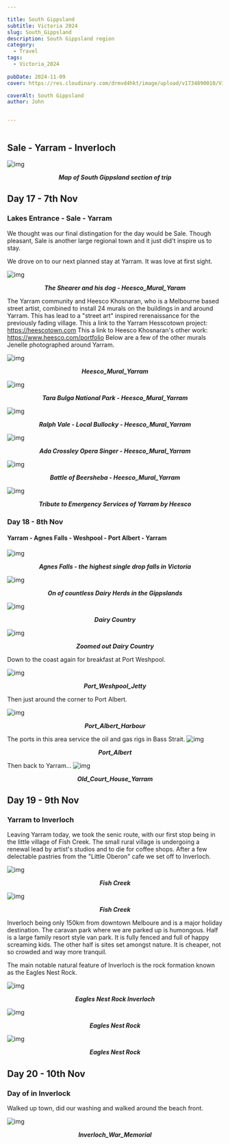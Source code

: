 ```yaml
---

title: South Gippsland
subtitle: Victoria 2024
slug: South_Gippsland
description: South Gippsland region
category:
  - Travel
tags:
  - Victoria_2024
  
pubDate: 2024-11-09
cover: https://res.cloudinary.com/drmvd4hkt/image/upload/v1734890010/Victoria%202024/South_Gippsland/Eagles_Nest_Rock_Inverloch_2_P1064786-Edit-Edit_zdjsuk.jpg

coverAlt: South Gippsland
author: John


---
```

<Image />

## Sale - Yarram - Inverloch

![img](https://res.cloudinary.com/drmvd4hkt/image/upload/v1734927830/Victoria%202024/South_Gippsland/Map_South_Gippsland_zyogyn.jpg?ixlib=rb-1.2.1&ixid=eyJhcHBfaWQiOjEyMDd9&h=1102&auto=format&fit=crop&w=1000&q=80)
 ***<p style="text-align:center;">Map of South Gippsland section of trip***

## Day 17 - 7th Nov

### Lakes Entrance - Sale - Yarram
 We thought was our final distingation for the day would be Sale. Though pleasant, Sale is another large regional town and it just did't inspire us to stay.
<br />

We drove on to our next planned stay at Yarram. It was love at first sight.




 ![img](https://res.cloudinary.com/drmvd4hkt/image/upload/v1734890009/Victoria%202024/South_Gippsland/Heesco_Mural_Yaram_2_P1064710_j3lx8i.jpg?ixlib=rb-1.2.1&ixid=eyJhcHBfaWQiOjEyMDd9&h=1102&auto=format&fit=crop&w=1000&q=80)
 ***<p style="text-align:center;">The Shearer and his dog - Heesco_Mural_Yaram***

The Yarram community and Heesco Khosnaran, who is a Melbourne based street artist, combined to install 24 murals on the buildings in and around Yarram. This has lead to a "street art" inspired rerenaissance for the previously fading village.
This a link to the Yarram Hesscotown project: https://heescotown.com
This a link to Heesco Khosnaran's other work: https://www.heesco.com/portfolio 
Below are a few of the other murals Jenelle photographed around Yarram.

![img](https://res.cloudinary.com/drmvd4hkt/image/upload/v1734890009/Victoria%202024/South_Gippsland/Heesco_Mural_Yaram_3_P1064716_vugkrg.jpg?ixlib=rb-1.2.1&ixid=eyJhcHBfaWQiOjEyMDd9&h=1102&auto=format&fit=crop&w=1000&q=80)
 ***<p style="text-align:center;">Heesco_Mural_Yarram***

 ![img](https://res.cloudinary.com/drmvd4hkt/image/upload/v1734890010/Victoria%202024/South_Gippsland/Heesco_Mural_Yaram_5_P1064765_qucf06.jpg?ixlib=rb-1.2.1&ixid=eyJhcHBfaWQiOjEyMDd9&h=1102&auto=format&fit=crop&w=1000&q=80)
 ***<p style="text-align:center;">Tara Bulga National Park - Heesco_Mural_Yarram***

 ![img](https://res.cloudinary.com/drmvd4hkt/image/upload/v1734890009/Victoria%202024/South_Gippsland/Heesco_Mural_Yaram_1_P1064705_u72kml.jpg?ixlib=rb-1.2.1&ixid=eyJhcHBfaWQiOjEyMDd9&h=1102&auto=format&fit=crop&w=1000&q=80)
 ***<p style="text-align:center;">Ralph Vale - Local Bullocky - Heesco_Mural_Yarram***


![img](https://res.cloudinary.com/drmvd4hkt/image/upload/v1734890008/Victoria%202024/South_Gippsland/Heesco_Mural_Yaram_4_P1064754_ubgwjq.jpg?ixlib=rb-1.2.1&ixid=eyJhcHBfaWQiOjEyMDd9&h=1102&auto=format&fit=crop&w=1000&q=80)
 ***<p style="text-align:center;">Ada Crossley Opera Singer - Heesco_Mural_Yarram***

 ![img](https://res.cloudinary.com/drmvd4hkt/image/upload/v1734890006/Victoria%202024/South_Gippsland/Heesco_Mural_Yaram_6_P1064769_nmddsd.jpg?ixlib=rb-1.2.1&ixid=eyJhcHBfaWQiOjEyMDd9&h=1102&auto=format&fit=crop&w=1000&q=80)
 ***<p style="text-align:center;">Battle of Beersheba - Heesco_Mural_Yarram***

 ![img](https://res.cloudinary.com/drmvd4hkt/image/upload/v1734890005/Victoria%202024/South_Gippsland/Heesco_Mural_Yaram_Story_P1064719_zfvd4s.jpg?ixlib=rb-1.2.1&ixid=eyJhcHBfaWQiOjEyMDd9&h=1102&auto=format&fit=crop&w=1000&q=80)
 ***<p style="text-align:center;">Tribute to Emergency Services of Yarram by Heesco***

### Day 18 - 8th Nov

####  Yarram - Agnes Falls - Weshpool - Port Albert - Yarram
![img](https://res.cloudinary.com/drmvd4hkt/image/upload/v1734890010/Victoria%202024/South_Gippsland/Agnes_Falls_Yaram_detjul.jpg?ixlib=rb-1.2.1&ixid=eyJhcHBfaWQiOjEyMDd9&h=1102&auto=format&fit=crop&w=1000&q=80)
 ***<p style="text-align:center;">Agnes Falls - the highest single drop falls in Victoria***

 ![img](https://res.cloudinary.com/drmvd4hkt/image/upload/v1734890006/Victoria%202024/South_Gippsland/Dairy_Herd_Yaram_P1411859_s6xvq7.jpg?ixlib=rb-1.2.1&ixid=eyJhcHBfaWQiOjEyMDd9&h=1102&auto=format&fit=crop&w=1000&q=80)
 ***<p style="text-align:center;">On of countless Dairy Herds in the Gippslands***

 ![img](https://res.cloudinary.com/drmvd4hkt/image/upload/v1734890005/Victoria%202024/South_Gippsland/Dairy_Country_Yaram_P1411854_mro06m.jpg?ixlib=rb-1.2.1&ixid=eyJhcHBfaWQiOjEyMDd9&h=1102&auto=format&fit=crop&w=1000&q=80)
 ***<p style="text-align:center;">Dairy Country***


![img](https://res.cloudinary.com/drmvd4hkt/image/upload/v1734890002/Victoria%202024/South_Gippsland/Dairy_Country_Yaram_2_P1411864-Pano_tqglbd.jpg?ixlib=rb-1.2.1&ixid=eyJhcHBfaWQiOjEyMDd9&h=1102&auto=format&fit=crop&w=1000&q=80)
 ***<p style="text-align:center;">Zoomed out Dairy Country***

Down to the coast again for breakfast at Port Weshpool.

 ![img](https://res.cloudinary.com/drmvd4hkt/image/upload/v1734890006/Victoria%202024/South_Gippsland/Port_Weshpool_Jetty_P1064731_chcx2b.jpg?ixlib=rb-1.2.1&ixid=eyJhcHBfaWQiOjEyMDd9&h=1102&auto=format&fit=crop&w=1000&q=80)
 ***<p style="text-align:center;">Port_Weshpool_Jetty***

Then just around the corner to Port Albert.

 ![img](https://res.cloudinary.com/drmvd4hkt/image/upload/v1734890002/Victoria%202024/South_Gippsland/Port_Albert_Harbour_ucwign.jpg?ixlib=rb-1.2.1&ixid=eyJhcHBfaWQiOjEyMDd9&h=1102&auto=format&fit=crop&w=1000&q=80)
 ***<p style="text-align:center;">Port_Albert_Harbour***

The ports in this area service the oil and gas rigs in Bass Strait.
![img](https://res.cloudinary.com/drmvd4hkt/image/upload/v1734890001/Victoria%202024/South_Gippsland/Port_Albert_P1064748_g0strt.jpg?ixlib=rb-1.2.1&ixid=eyJhcHBfaWQiOjEyMDd9&h=1102&auto=format&fit=crop&w=1000&q=80)
 ***<p style="text-align:center;">Port_Albert***

Then back to Yarram...
 ![img](https://res.cloudinary.com/drmvd4hkt/image/upload/v1734890003/Victoria%202024/South_Gippsland/Old_Court_House_Yaram_P1064708_oc44ft.jpg?ixlib=rb-1.2.1&ixid=eyJhcHBfaWQiOjEyMDd9&h=1102&auto=format&fit=crop&w=1000&q=80)
 ***<p style="text-align:center;">Old_Court_House_Yarram***

 



## Day 19 - 9th Nov

###  Yarram to Inverloch

Leaving Yarram today, we took the senic route, with our first stop being in the little village of Fish Creek. The small rural village is undergoing a renewal lead by artist's studios and to die for coffee shops. After a few delectable pastries from the "Little Oberon" cafe we set off to Inverloch.


![img](https://res.cloudinary.com/drmvd4hkt/image/upload/v1734890004/Victoria%202024/South_Gippsland/Fish_Creek_Street_Art_P1411894_m8fef5.jpg?ixlib=rb-1.2.1&ixid=eyJhcHBfaWQiOjEyMDd9&h=1102&auto=format&fit=crop&w=1000&q=80)
 ***<p style="text-align:center;">Fish Creek***

 ![img](https://res.cloudinary.com/drmvd4hkt/image/upload/v1734890004/Victoria%202024/South_Gippsland/Fish_Creek_Street_Art_1_P1411902_ksxhaf.jpg?ixlib=rb-1.2.1&ixid=eyJhcHBfaWQiOjEyMDd9&h=1102&auto=format&fit=crop&w=1000&q=80)
 ***<p style="text-align:center;">Fish Creek***


Inverloch being only 150km from downtown Melboure and is a major holiday destination. The caravan park where we are parked up is humongous. Half is a large family resort style van park. It is fully fenced and full of happy screaming kids. The other half is sites set amongst nature.  It is cheaper, not so crowded and way more tranquil.
<br />

The main notable natural feature of Inverloch is the rock formation known as the Eagles Nest Rock.

 ![img](https://res.cloudinary.com/drmvd4hkt/image/upload/v1734890002/Victoria%202024/South_Gippsland/Eagles_Nest_Inverloch_DSC7782_du8gzm.jpg?ixlib=rb-1.2.1&ixid=eyJhcHBfaWQiOjEyMDd9&h=1102&auto=format&fit=crop&w=1000&q=80)
 ***<p style="text-align:center;">Eagles Nest Rock Inverloch***


![img](https://res.cloudinary.com/drmvd4hkt/image/upload/v1734890010/Victoria%202024/South_Gippsland/Eagles_Nest_Rock_Inverloch_1_P1064783_z369br.jpg?ixlib=rb-1.2.1&ixid=eyJhcHBfaWQiOjEyMDd9&h=1102&auto=format&fit=crop&w=1000&q=80)
 ***<p style="text-align:center;">Eagles Nest Rock***

 ![img](https://res.cloudinary.com/drmvd4hkt/image/upload/v1734890010/Victoria%202024/South_Gippsland/Eagles_Nest_Rock_Inverloch_2_P1064786-Edit-Edit_zdjsuk.jpg?ixlib=rb-1.2.1&ixid=eyJhcHBfaWQiOjEyMDd9&h=1102&auto=format&fit=crop&w=1000&q=80)
 ***<p style="text-align:center;">Eagles Nest Rock***


## Day 20 - 10th Nov

###  Day of in Inverlock
Walked up town, did our washing and walked around the beach front.

 ![img](https://res.cloudinary.com/drmvd4hkt/image/upload/v1734890005/Victoria%202024/South_Gippsland/Inverloch_War_Memorial_P1411989_idba8e.jpg?ixlib=rb-1.2.1&ixid=eyJhcHBfaWQiOjEyMDd9&h=1102&auto=format&fit=crop&w=1000&q=80)
 ***<p style="text-align:center;">Inverloch_War_Memorial***


<!-- ![img](https://input?ixlib=rb-1.2.1&ixid=eyJhcHBfaWQiOjEyMDd9&h=1102&auto=format&fit=crop&w=1000&q=80)
 ***<p style="text-align:center;">Replace*** -->

 <!-- ![img](https://input?ixlib=rb-1.2.1&ixid=eyJhcHBfaWQiOjEyMDd9&h=1102&auto=format&fit=crop&w=1000&q=80)
 ***<p style="text-align:center;">Replace*** -->

 <!-- ![img](https://input?ixlib=rb-1.2.1&ixid=eyJhcHBfaWQiOjEyMDd9&h=1102&auto=format&fit=crop&w=1000&q=80)
 ***<p style="text-align:center;">Replace*** -->


<!-- ![img](https://input?ixlib=rb-1.2.1&ixid=eyJhcHBfaWQiOjEyMDd9&h=1102&auto=format&fit=crop&w=1000&q=80)
 ***<p style="text-align:center;">Replace*** -->

 <!-- ![img](https://input?ixlib=rb-1.2.1&ixid=eyJhcHBfaWQiOjEyMDd9&h=1102&auto=format&fit=crop&w=1000&q=80)
 ***<p style="text-align:center;">Replace*** -->

 <!-- ![img](https://input?ixlib=rb-1.2.1&ixid=eyJhcHBfaWQiOjEyMDd9&h=1102&auto=format&fit=crop&w=1000&q=80)
 ***<p style="text-align:center;">Replace*** -->


<!-- ![img](https://input?ixlib=rb-1.2.1&ixid=eyJhcHBfaWQiOjEyMDd9&h=1102&auto=format&fit=crop&w=1000&q=80)
 ***<p style="text-align:center;">Replace*** -->

 <!-- ![img](https://input?ixlib=rb-1.2.1&ixid=eyJhcHBfaWQiOjEyMDd9&h=1102&auto=format&fit=crop&w=1000&q=80)
 ***<p style="text-align:center;">Replace*** -->

 <!-- ![img](https://input?ixlib=rb-1.2.1&ixid=eyJhcHBfaWQiOjEyMDd9&h=1102&auto=format&fit=crop&w=1000&q=80)
 ***<p style="text-align:center;">Replace*** -->


<!-- ![img](https://input?ixlib=rb-1.2.1&ixid=eyJhcHBfaWQiOjEyMDd9&h=1102&auto=format&fit=crop&w=1000&q=80)
 ***<p style="text-align:center;">Replace*** -->

 <!-- ![img](https://input?ixlib=rb-1.2.1&ixid=eyJhcHBfaWQiOjEyMDd9&h=1102&auto=format&fit=crop&w=1000&q=80)
 ***<p style="text-align:center;">Replace*** -->

 <!-- ![img](https://input?ixlib=rb-1.2.1&ixid=eyJhcHBfaWQiOjEyMDd9&h=1102&auto=format&fit=crop&w=1000&q=80)
 ***<p style="text-align:center;">Replace*** -->


<!-- ![img](https://input?ixlib=rb-1.2.1&ixid=eyJhcHBfaWQiOjEyMDd9&h=1102&auto=format&fit=crop&w=1000&q=80)
 ***<p style="text-align:center;">Replace*** -->

 <!-- ![img](https://input?ixlib=rb-1.2.1&ixid=eyJhcHBfaWQiOjEyMDd9&h=1102&auto=format&fit=crop&w=1000&q=80)
 ***<p style="text-align:center;">Replace*** -->

 <!-- ![img](https://input?ixlib=rb-1.2.1&ixid=eyJhcHBfaWQiOjEyMDd9&h=1102&auto=format&fit=crop&w=1000&q=80)
 ***<p style="text-align:center;">Replace*** -->


<!-- ![img](https://input?ixlib=rb-1.2.1&ixid=eyJhcHBfaWQiOjEyMDd9&h=1102&auto=format&fit=crop&w=1000&q=80)
 ***<p style="text-align:center;">Replace*** -->

 <!-- ![img](https://input?ixlib=rb-1.2.1&ixid=eyJhcHBfaWQiOjEyMDd9&h=1102&auto=format&fit=crop&w=1000&q=80)
 ***<p style="text-align:center;">Replace*** -->

 <!-- ![img](https://input?ixlib=rb-1.2.1&ixid=eyJhcHBfaWQiOjEyMDd9&h=1102&auto=format&fit=crop&w=1000&q=80)
 ***<p style="text-align:center;">Replace*** -->


<!-- ![img](https://input?ixlib=rb-1.2.1&ixid=eyJhcHBfaWQiOjEyMDd9&h=1102&auto=format&fit=crop&w=1000&q=80)
 ***<p style="text-align:center;">Replace*** -->

 <!-- ![img](https://input?ixlib=rb-1.2.1&ixid=eyJhcHBfaWQiOjEyMDd9&h=1102&auto=format&fit=crop&w=1000&q=80)
 ***<p style="text-align:center;">Replace*** -->

 <!-- ![img](https://input?ixlib=rb-1.2.1&ixid=eyJhcHBfaWQiOjEyMDd9&h=1102&auto=format&fit=crop&w=1000&q=80)
 ***<p style="text-align:center;">Replace*** -->


<!-- ![img](https://input?ixlib=rb-1.2.1&ixid=eyJhcHBfaWQiOjEyMDd9&h=1102&auto=format&fit=crop&w=1000&q=80)
 ***<p style="text-align:center;">Replace*** -->

 <!-- ![img](https://input?ixlib=rb-1.2.1&ixid=eyJhcHBfaWQiOjEyMDd9&h=1102&auto=format&fit=crop&w=1000&q=80)
 ***<p style="text-align:center;">Replace*** -->

 <!-- ![img](https://input?ixlib=rb-1.2.1&ixid=eyJhcHBfaWQiOjEyMDd9&h=1102&auto=format&fit=crop&w=1000&q=80)
 ***<p style="text-align:center;">Replace*** -->


<!-- ![img](https://input?ixlib=rb-1.2.1&ixid=eyJhcHBfaWQiOjEyMDd9&h=1102&auto=format&fit=crop&w=1000&q=80)
 ***<p style="text-align:center;">Replace*** -->


<!-- ![img](https://input?ixlib=rb-1.2.1&ixid=eyJhcHBfaWQiOjEyMDd9&h=1102&auto=format&fit=crop&w=1000&q=80)
 ***<p style="text-align:center;">Replace*** -->

 <!-- ![img](https://input?ixlib=rb-1.2.1&ixid=eyJhcHBfaWQiOjEyMDd9&h=1102&auto=format&fit=crop&w=1000&q=80)
 ***<p style="text-align:center;">Replace*** -->


